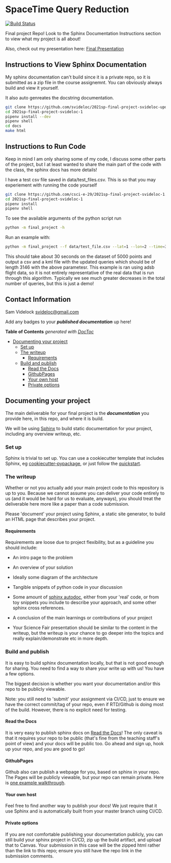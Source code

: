 # SpaceTime Query Reduction

[![Build Status](https://travis-ci.com/svideloc/2021sp-final-project-svideloc-1.svg?token=XnTGcJgnpCMn42RsASY8&branch=main)](https://travis-ci.com/svideloc/2021sp-final-project-svideloc-1)

Final project Repo! Look to the Sphinx Documentation Instructions section to view what my project is all about!

Also, check out my presentation here: [Final Presentation](https://www.canva.com/design/DAEc3PrpSHc/VGWTfQ6WDJ_srOLB5FH8BQ/view?utm_content=DAEc3PrpSHc&utm_campaign=designshare&utm_medium=link&utm_source=sharebutton)

## Instructions to View Sphinx Documentation

My sphinx documentation can't build since it is a private repo, so it is submitted as a zip file in the course assignemnt. You can obviously always build and view it yourself.

It also auto genreates the docstring documentation. 

```sh
git clone https://github.com/svideloc/2021sp-final-project-svideloc-update.git
cd 2021sp-final-project-svideloc-1
pipenv install --dev
pipenv shell
cd docs
make html
```

## Instructions to Run Code

Keep in mind I am only sharing some of my code, I discuss some other parts of the project, but I at least wanted to share the main part of the code with the class, the sphinx docs has more details!

I have a test csv file saved in data/test_files.csv. This is so that you may experiement with running the code yourself

```sh
git clone https://github.com/csci-e-29/2021sp-final-project-svideloc-1.git
cd 2021sp-final-project-svideloc-1
pipenv install
pipenv shell
```

To see the available arguments of the python script run
```sh
python -m final_project -h
```

Run an example with:
```sh
python -m final_project --f data/test_file.csv --lat=1 --lon=2 --time=3 --name=4 -n job_name -j "justification is here" -t 900 -d 100
```

This should take about 30 seconds on the dataset of 5000 points and output a csv and a kml file with the updated queries which should be of length 3146 with the above parametesr. This example is ran using adsb flight data, so it is not entirely representative of the real data that is run through this algorithm. Typically we see much greater decreases in the total number of queries, but this is just a demo!

## Contact Information

Sam Videlock
svideloc@gmail.com

Add any badges to your ***published documentation*** up here!

<!-- START doctoc generated TOC please keep comment here to allow auto update -->
<!-- DON'T EDIT THIS SECTION, INSTEAD RE-RUN doctoc TO UPDATE -->
**Table of Contents**  *generated with [DocToc](https://github.com/thlorenz/doctoc)*

- [Documenting your project](#documenting-your-project)
  - [Set up](#set-up)
  - [The writeup](#the-writeup)
    - [Requirements](#requirements)
  - [Build and publish](#build-and-publish)
    - [Read the Docs](#read-the-docs)
    - [GithubPages](#githubpages)
    - [Your own host](#your-own-host)
    - [Private options](#private-options)

<!-- END doctoc generated TOC please keep comment here to allow auto update -->

## Documenting your project

The main deliverable for your final project is the ***documentation*** you
provide here, in this repo, and where it is build.

We will be using [Sphinx](https://www.sphinx-doc.org/) to build static
documentation for your project, including any overview writeup, etc.

### Set up

Sphinx is trivial to set up.  You can use a cookiecutter template that includes
Sphinx, eg [cookiecutter-pypackage](https://github.com/audreyfeldroy/cookiecutter-pypackage), or just follow the [quickstart](https://www.sphinx-doc.org/en/master/usage/quickstart.html).

### The writeup

Whether or not you actually add your main project code to this repository is up
to you.  Because we cannot assume you can deliver your code entirely to us (and
it would be hard for us to evaluate, anyways), you should treat the deliverable
here more like a paper than a code submission.

Please 'document' your project using Sphinx, a static site generator, to build
an HTML page that describes your project.

#### Requirements

Requirements are loose due to project flexibility, but as a guideline you should
include:

* An intro page to the problem

* An overview of your solution

* Ideally some diagram of the architecture

* Tangible snippets of python code in your discussion

* Some amount of [sphinx
autodoc](https://www.sphinx-doc.org/en/master/usage/extensions/autodoc.html),
either from your 'real' code, or from toy snippets you include to describe
your approach, and some other sphinx cross references.

* A conclusion of the main learnings or contributions of your project

* Your Science Fair presentation should be similar to the content in the
writeup, but the writeup is your chance to go deeper into the topics and
really explain/demonstrate etc in more depth.

### Build and publish
It is easy to build sphinx documentation locally, but that is not good enough
for sharing.  You need to find a way to share your write up with us!  You have
a few options.

The biggest decision is whether you want your documentation and/or this repo
to be publicly viewable.

Note: you still need to 'submit' your assignment via CI/CD, just to ensure we
have the correct commit/tag of your repo, even if RTD/Github is doing most of
the build.  However, there is no explicit need for testing.

#### Read the Docs

It is very easy to publish sphinx docs on [Read the
Docs](https://readthedocs.org/)! The only caveat is that it requires your repo
to be public (that's fine from the teaching staff's point of view) and your docs
will be public too.  Go ahead and sign up, hook up your repo, and you are good
to go!

#### GithubPages

Github also can publish a webpage for you, based on sphinx in your repo.  The
Pages will be publicly viewable, but your repo can remain private.  Here is
[one example
walkthrough](https://www.docslikecode.com/articles/github-pages-python-sphinx/).

#### Your own host

Feel free to find another way to publish your docs!  We just require that it use
Sphinx and is automatically built from your master branch using CI/CD.

#### Private options

If you are not comfortable publishing your documentation publicly, you can still
build your sphinx project in CI/CD, zip up the build artifact, and upload that
to Canvas.  Your submission in this case will be the zipped html rather than the
link to this repo; ensure you still have the repo link in the submission
comments.
